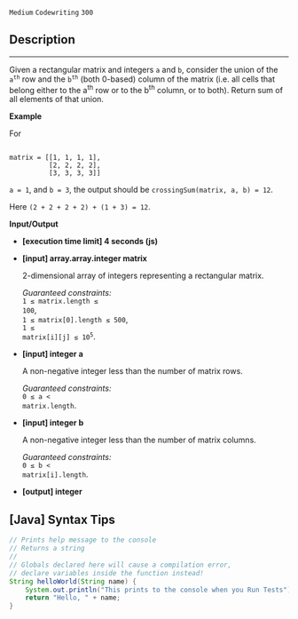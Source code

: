 `Medium`	`Codewriting` 	`300`

## Description

---

Given a rectangular matrix and integers <code>a</code> and <code>b</code>, consider the union of the <code>a<sup>th</sup></code> row and the <code>b<sup>th</sup></code> (both 0-based) column of the matrix (i.e. all cells that belong either to the a<sup>th</sup> row or to the b<sup>th</sup> column, or to both). Return sum of all elements of that union.

**Example**

For

<code type='preformat'>
matrix = [[1, 1, 1, 1], 
          [2, 2, 2, 2], 
          [3, 3, 3, 3]]
</code>

<code>a = 1</code>, and <code>b = 3</code>, the output should be
<code>crossingSum(matrix, a, b) = 12</code>.

Here <code>(2 + 2 + 2 + 2) + (1 + 3) = 12</code>.

**Input/Output**

- **[execution time limit] 4 seconds (js)**

- **[input] array.array.integer matrix**

  2-dimensional array of integers representing a rectangular matrix.<br>

  _Guaranteed constraints:_<br>
  <code>1 ≤ matrix.length ≤ 100</code>,<br> <code>1 ≤ matrix[0].length ≤ 500</code>,<br> <code>1 ≤ matrix[i][j] ≤ 10<sup>5</sup></code>.

- **[input] integer a**

  A non-negative integer less than the number of matrix rows.<br>

  _Guaranteed constraints:_<br>
  <code>0 ≤ a < matrix.length</code>.

- **[input] integer b**

  A non-negative integer less than the number of matrix columns.<br>

  _Guaranteed constraints:_<br>
  <code>0 ≤ b < matrix[i].length</code>.

* **[output] integer**

## [Java] Syntax Tips

``` java
// Prints help message to the console
// Returns a string
// 
// Globals declared here will cause a compilation error,
// declare variables inside the function instead!
String helloWorld(String name) {
    System.out.println("This prints to the console when you Run Tests");
    return "Hello, " + name;
}
```
